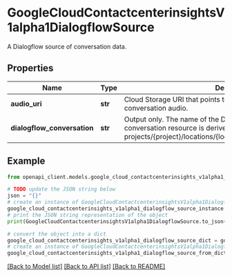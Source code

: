 # GoogleCloudContactcenterinsightsV1alpha1DialogflowSource

A Dialogflow source of conversation data.

## Properties

Name | Type | Description | Notes
------------ | ------------- | ------------- | -------------
**audio_uri** | **str** | Cloud Storage URI that points to a file that contains the conversation audio. | [optional] 
**dialogflow_conversation** | **str** | Output only. The name of the Dialogflow conversation that this conversation resource is derived from. Format: projects/{project}/locations/{location}/conversations/{conversation} | [optional] [readonly] 

## Example

```python
from openapi_client.models.google_cloud_contactcenterinsights_v1alpha1_dialogflow_source import GoogleCloudContactcenterinsightsV1alpha1DialogflowSource

# TODO update the JSON string below
json = "{}"
# create an instance of GoogleCloudContactcenterinsightsV1alpha1DialogflowSource from a JSON string
google_cloud_contactcenterinsights_v1alpha1_dialogflow_source_instance = GoogleCloudContactcenterinsightsV1alpha1DialogflowSource.from_json(json)
# print the JSON string representation of the object
print(GoogleCloudContactcenterinsightsV1alpha1DialogflowSource.to_json())

# convert the object into a dict
google_cloud_contactcenterinsights_v1alpha1_dialogflow_source_dict = google_cloud_contactcenterinsights_v1alpha1_dialogflow_source_instance.to_dict()
# create an instance of GoogleCloudContactcenterinsightsV1alpha1DialogflowSource from a dict
google_cloud_contactcenterinsights_v1alpha1_dialogflow_source_from_dict = GoogleCloudContactcenterinsightsV1alpha1DialogflowSource.from_dict(google_cloud_contactcenterinsights_v1alpha1_dialogflow_source_dict)
```
[[Back to Model list]](../README.md#documentation-for-models) [[Back to API list]](../README.md#documentation-for-api-endpoints) [[Back to README]](../README.md)


